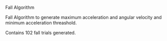 Fall Algorithm

Fall Algorithm to generate maximum acceleration and angular velocity and minimum acceleration threashold.

Contains 102 fall trials generated.

